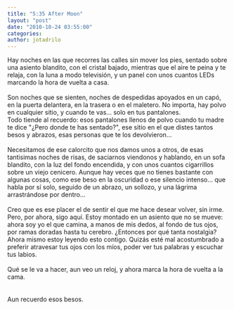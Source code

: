 ```yaml
---
title: "5:35 After Moon"
layout: "post"
date: "2010-10-24 03:55:00"
categories: 
author: jotadrilo
---
```


<div class="css-full-post-content js-full-post-content">
Hay noches en las que recorres las calles sin mover los pies, sentado sobre una asiento blandito, con el cristal bajado, mientras que el aire te peina y te relaja, con la luna a modo televisión, y un panel con unos cuantos LEDs marcando la hora de vuelta a casa.<br /><br />Son noches que se sienten, noches de despedidas apoyados en un capó, en la puerta delantera, en la trasera o en el maletero. No importa, hay polvo en cualquier sitio, y cuando te vas... solo en tus pantalones.<br />Todo tiende al recuerdo: esos pantalones llenos de polvo cuando tu madre te dice "¿Pero donde te has sentado?", ese sitio en el que distes tantos besos y abrazos, esas personas que te los devolvieron... <br /><br />Necesitamos de ese calorcito que nos damos unos a otros, de esas tantisimas noches de risas, de saciarnos viendonos y hablando, en un sofa blandito, con la luz del fondo encendida, y con unos cuantos cigarrillos sobre un viejo cenicero. Aunque hay veces que no tienes bastante con algunas cosas, como ese beso en la oscuridad o ese silencio intenso... que habla por sí solo, seguido de un abrazo, un sollozo, y una lágrima arrastrándose por dentro...<br /><br />Creo que es ese placer el de sentir el que me hace desear volver, sin irme. Pero, por ahora, sigo aquí. Estoy montado en un asiento que no se mueve: ahora soy yo el que camina, a manos de mis dedos, al fondo de tus ojos, por ramas doradas hasta tu cerebro. ¿Entonces por qué tanta nostalgia? Ahora mismo estoy leyendo esto contigo. Quizás esté mal acostumbrado a preferir atravesar tus ojos con los míos, poder ver tus palabras y escuchar tus labios. <br /><br />Qué se le va a hacer, aun veo un reloj, y ahora marca la hora de vuelta a la cama.<br /><br /><br />Aun recuerdo esos besos.
</div>
